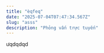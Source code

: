 ```yaml
---
title: "èqfeq"
date: "2025-07-04T07:47:34.567Z"
slug: "asss"
description: "Phỏng vấn trực tuyến"
---
```


ưqdqdqd
